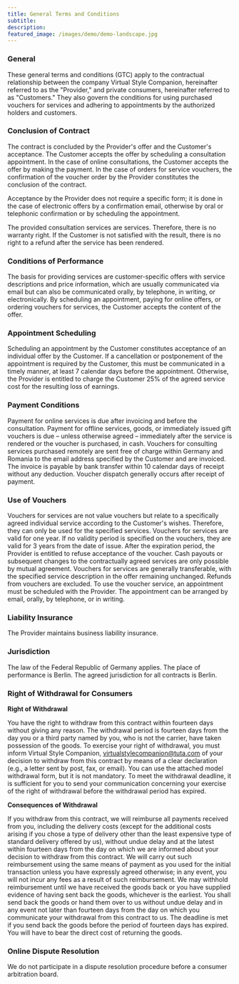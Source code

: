 ```yaml
---
title: General Terms and Conditions
subtitle: 
description: 
featured_image: /images/demo/demo-landscape.jpg
---
```



### General

These general terms and conditions (GTC) apply to the contractual relationship between the company Virtual Style Companion, hereinafter referred to as the "Provider," and private consumers, hereinafter referred to as "Customers." They also govern the conditions for using purchased vouchers for services and adhering to appointments by the authorized holders and customers.

### Conclusion of Contract

The contract is concluded by the Provider's offer and the Customer's acceptance. The Customer accepts the offer by scheduling a consultation appointment. In the case of online consultations, the Customer accepts the offer by making the payment. In the case of orders for service vouchers, the confirmation of the voucher order by the Provider constitutes the conclusion of the contract.

Acceptance by the Provider does not require a specific form; it is done in the case of electronic offers by a confirmation email, otherwise by oral or telephonic confirmation or by scheduling the appointment.

The provided consultation services are services. Therefore, there is no warranty right. If the Customer is not satisfied with the result, there is no right to a refund after the service has been rendered.

### Conditions of Performance

The basis for providing services are customer-specific offers with service descriptions and price information, which are usually communicated via email but can also be communicated orally, by telephone, in writing, or electronically. By scheduling an appointment, paying for online offers, or ordering vouchers for services, the Customer accepts the content of the offer.

### Appointment Scheduling

Scheduling an appointment by the Customer constitutes acceptance of an individual offer by the Customer. If a cancellation or postponement of the appointment is required by the Customer, this must be communicated in a timely manner, at least 7 calendar days before the appointment. Otherwise, the Provider is entitled to charge the Customer 25% of the agreed service cost for the resulting loss of earnings.

### Payment Conditions

Payment for online services is due after invoicing and before the consultation. Payment for offline services, goods, or immediately issued gift vouchers is due – unless otherwise agreed – immediately after the service is rendered or the voucher is purchased, in cash. Vouchers for consulting services purchased remotely are sent free of charge within Germany and Romania to the email address specified by the Customer and are invoiced. The invoice is payable by bank transfer within 10 calendar days of receipt without any deduction. Voucher dispatch generally occurs after receipt of payment.

### Use of Vouchers

Vouchers for services are not value vouchers but relate to a specifically agreed individual service according to the Customer's wishes. Therefore, they can only be used for the specified services. Vouchers for services are valid for one year. If no validity period is specified on the vouchers, they are valid for 3 years from the date of issue. After the expiration period, the Provider is entitled to refuse acceptance of the voucher. Cash payouts or subsequent changes to the contractually agreed services are only possible by mutual agreement. Vouchers for services are generally transferable, with the specified service description in the offer remaining unchanged. Refunds from vouchers are excluded. To use the voucher service, an appointment must be scheduled with the Provider. The appointment can be arranged by email, orally, by telephone, or in writing.

### Liability Insurance

The Provider maintains business liability insurance.

### Jurisdiction

The law of the Federal Republic of Germany applies. The place of performance is Berlin. The agreed jurisdiction for all contracts is Berlin.

### Right of Withdrawal for Consumers

**Right of Withdrawal**

You have the right to withdraw from this contract within fourteen days without giving any reason. The withdrawal period is fourteen days from the day you or a third party named by you, who is not the carrier, have taken possession of the goods. To exercise your right of withdrawal, you must inform Virtual Style Companion, virtualstylecompanion@tuta.com of your decision to withdraw from this contract by means of a clear declaration (e.g., a letter sent by post, fax, or email). You can use the attached model withdrawal form, but it is not mandatory. To meet the withdrawal deadline, it is sufficient for you to send your communication concerning your exercise of the right of withdrawal before the withdrawal period has expired.

**Consequences of Withdrawal**

If you withdraw from this contract, we will reimburse all payments received from you, including the delivery costs (except for the additional costs arising if you chose a type of delivery other than the least expensive type of standard delivery offered by us), without undue delay and at the latest within fourteen days from the day on which we are informed about your decision to withdraw from this contract. We will carry out such reimbursement using the same means of payment as you used for the initial transaction unless you have expressly agreed otherwise; in any event, you will not incur any fees as a result of such reimbursement. We may withhold reimbursement until we have received the goods back or you have supplied evidence of having sent back the goods, whichever is the earliest. You shall send back the goods or hand them over to us without undue delay and in any event not later than fourteen days from the day on which you communicate your withdrawal from this contract to us. The deadline is met if you send back the goods before the period of fourteen days has expired. You will have to bear the direct cost of returning the goods.

### Online Dispute Resolution

We do not participate in a dispute resolution procedure before a consumer arbitration board.
